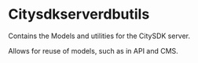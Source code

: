 # Citysdkserverdbutils

Contains the Models and utilities for the CitySDK server.

Allows for reuse of models, such as in API and CMS.

